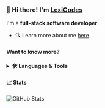 ### 👋 Hi there! I'm [LexiCodes](https://lexicodes.net)

I'm a **full-stack software developer**.

* 🔍 Learn more about me [here]((https://lexicodes.net))

#### Want to know more?
<details>
<summary><b>🛠️ Languages & Tools</b></summary>
  <br/>

![My Skills](https://skillicons.dev/icons?i=kotlin,java,js,ts,nodejs,cs,docker,kubernetes,prometheus,grafana,redis,linux,flutter,next,react,svelte,mui,tailwind,gradle,idea,androidstudio,vscode,cloudflare,discord)

and many more!
</details>

#### 📈 Stats

![GitHub Stats](https://github-readme-stats.vercel.app/api?username=LexiCodeesOfficial&count_private=true&theme=dark&show_icons=true)
